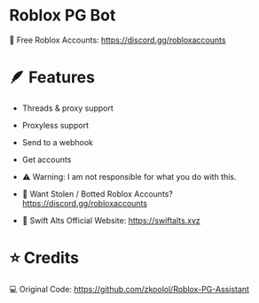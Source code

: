 # Roblox PG Bot

🥇 Free Roblox Accounts: https://discord.gg/robloxaccounts

# 🪶 Features

- Threads & proxy support
- Proxyless support
- Send to a webhook
- Get accounts

- ⚠️ Warning: I am not responsible for what you do with this.
- 🥉 Want Stolen / Botted Roblox Accounts? https://discord.gg/robloxaccounts

- 🔗 Swift Alts Official Website: https://swiftalts.xyz

# ⭐ Credits

💻 Original Code: https://github.com/zkoolol/Roblox-PG-Assistant
